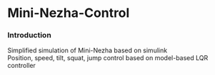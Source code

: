 # Mini-Nezha-Control
### Introduction
Simplified simulation of Mini-Nezha based on simulink  
Position, speed, tilt, squat, jump control based on model-based LQR controller
